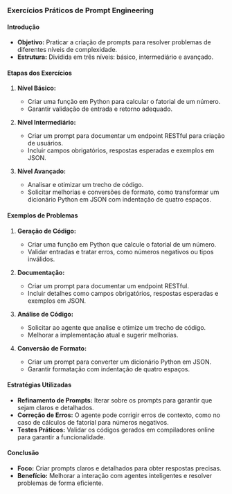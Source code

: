 ### Exercícios Práticos de Prompt Engineering

#### Introdução

- **Objetivo:** Praticar a criação de prompts para resolver problemas de diferentes níveis de complexidade.
- **Estrutura:** Dividida em três níveis: básico, intermediário e avançado.

#### Etapas dos Exercícios

1. **Nível Básico:**

   - Criar uma função em Python para calcular o fatorial de um número.
   - Garantir validação de entrada e retorno adequado.

2. **Nível Intermediário:**

   - Criar um prompt para documentar um endpoint RESTful para criação de usuários.
   - Incluir campos obrigatórios, respostas esperadas e exemplos em JSON.

3. **Nível Avançado:**
   - Analisar e otimizar um trecho de código.
   - Solicitar melhorias e conversões de formato, como transformar um dicionário Python em JSON com indentação de quatro espaços.

#### Exemplos de Problemas

1. **Geração de Código:**

   - Criar uma função em Python que calcule o fatorial de um número.
   - Validar entradas e tratar erros, como números negativos ou tipos inválidos.

2. **Documentação:**

   - Criar um prompt para documentar um endpoint RESTful.
   - Incluir detalhes como campos obrigatórios, respostas esperadas e exemplos em JSON.

3. **Análise de Código:**

   - Solicitar ao agente que analise e otimize um trecho de código.
   - Melhorar a implementação atual e sugerir melhorias.

4. **Conversão de Formato:**
   - Criar um prompt para converter um dicionário Python em JSON.
   - Garantir formatação com indentação de quatro espaços.

#### Estratégias Utilizadas

- **Refinamento de Prompts:** Iterar sobre os prompts para garantir que sejam claros e detalhados.
- **Correção de Erros:** O agente pode corrigir erros de contexto, como no caso de cálculos de fatorial para números negativos.
- **Testes Práticos:** Validar os códigos gerados em compiladores online para garantir a funcionalidade.

#### Conclusão

- **Foco:** Criar prompts claros e detalhados para obter respostas precisas.
- **Benefício:** Melhorar a interação com agentes inteligentes e resolver problemas de forma eficiente.
